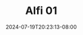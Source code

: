 --- 
title: "Alfi 01"
description: "download bokep Alfi 01 doodstream full terbaru"
date: 2024-07-19T20:23:13-08:00
file_code: "8o8fb9re42i7"
draft: false
cover: "l0xt813jgha7zv5d.jpg"
tags: ["Alfi", "bokep-indo", "bokep-viral", "bokep-ig"]
length: 560
fld_id: "1483121"
foldername: "Alfi"
categories: ["Alfi"]
views: 0
---